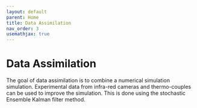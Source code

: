 ```yaml
---
layout: default
parent: Home
title: Data Assimilation
nav_order: 3
usemathjax: true
---
```


# Data Assimilation
The goal of data assimilation is to combine a numerical simulation simulation.
Experimental data from infra-red cameras and thermo-couples can
be used to improve the simulation. This is done using the stochastic Ensemble
Kalman filter method.
